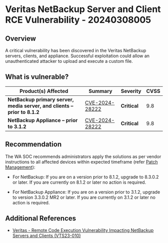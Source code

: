 # Veritas NetBackup Server and Client RCE Vulnerability - 20240308005

## Overview

A critical vulnerability has been discovered in the Veritas NetBackup servers, clients, and appliance. Successful exploitation could allow an unauthenticated attacker to upload and execute a custom file.

## What is vulnerable?

| Product(s) Affected                                                      | Summary                                                           | Severity     | CVSS |
| ------------------------------------------------------------------------ | ----------------------------------------------------------------- | ------------ | ---- |
| **NetBackup primary server, media server, and clients – prior to 8.1.2** | [CVE-2024-28222](https://nvd.nist.gov/vuln/detail/CVE-2024-28222) | **Critical** | 9.8  |
| **NetBackup Appliance – prior to 3.1.2**                                 | [CVE-2024-28222](https://nvd.nist.gov/vuln/detail/CVE-2024-28222) | **Critical** | 9.8  |

## Recommendation

The WA SOC recommends administrators apply the solutions as per vendor instructions to all affected devices within expected timeframe (refer [Patch Management](../guidelines/patch-management.md)):

- For NetBackup: If you are on a version prior to 8.1.2, upgrade to 8.3.0.2 or later. If you are currently on 8.1.2 or later no action is required.

- For NetBackup Appliance: If you are on a version prior to 3.1.2, upgrade to version 3.3.0.2 MR2 or later. If you are currently on 3.1.2 or later no action is required.

## Additional References

- [Veritas - Remote Code Execution Vulnerability Impacting NetBackup Servers and Clients (VTS23-010)](https://www.veritas.com/content/support/en_US/security/VTS23-010)
